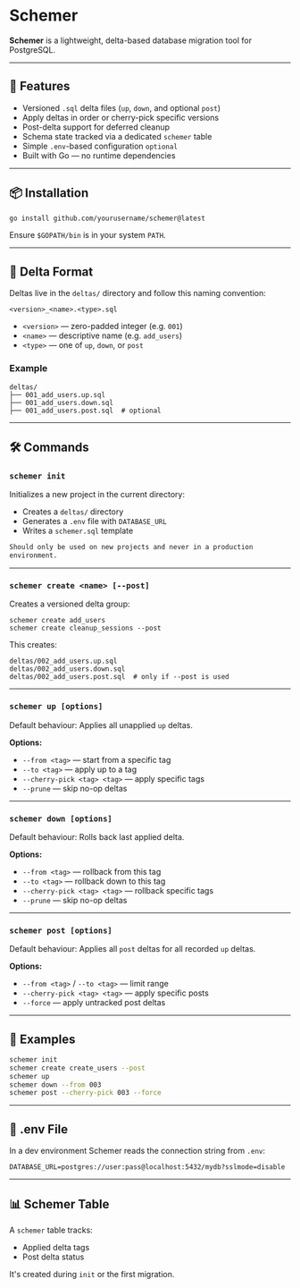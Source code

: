 # Schemer

**Schemer** is a lightweight, delta-based database migration tool for PostgreSQL.  

---

## 🚀 Features

- Versioned `.sql` delta files (`up`, `down`, and optional `post`)
- Apply deltas in order or cherry-pick specific versions
- Post-delta support for deferred cleanup
- Schema state tracked via a dedicated `schemer` table
- Simple `.env`-based configuration `optional`
- Built with Go — no runtime dependencies

---

## 📦 Installation

```sh
go install github.com/yourusername/schemer@latest
```

Ensure `$GOPATH/bin` is in your system `PATH`.

---

## 📁 Delta Format

Deltas live in the `deltas/` directory and follow this naming convention:

```
<version>_<name>.<type>.sql
```

- `<version>` — zero-padded integer (e.g. `001`)
- `<name>` — descriptive name (e.g. `add_users`)
- `<type>` — one of `up`, `down`, or `post`

### Example

```
deltas/
├── 001_add_users.up.sql
├── 001_add_users.down.sql
├── 001_add_users.post.sql  # optional
```

---

## 🛠 Commands

### `schemer init`

Initializes a new project in the current directory:

- Creates a `deltas/` directory
- Generates a `.env` file with `DATABASE_URL`
- Writes a `schemer.sql` template

``` sh
Should only be used on new projects and never in a production
environment.
```

---

### `schemer create <name> [--post]`

Creates a versioned delta group:

```
schemer create add_users
schemer create cleanup_sessions --post
```

This creates:

```
deltas/002_add_users.up.sql
deltas/002_add_users.down.sql
deltas/002_add_users.post.sql  # only if --post is used
```

---

### `schemer up [options]`

Default behaviour: Applies all unapplied `up` deltas.

**Options:**

- `--from <tag>` — start from a specific tag
- `--to <tag>` — apply up to a tag
- `--cherry-pick <tag> <tag>` — apply specific tags
- `--prune` — skip no-op deltas

---

### `schemer down [options]`

Default behaviour: Rolls back last applied delta.

**Options:**

- `--from <tag>` — rollback from this tag
- `--to <tag>` — rollback down to this tag
- `--cherry-pick <tag> <tag>` — rollback specific tags
- `--prune` — skip no-op deltas

---

### `schemer post [options]`

Default behaviour: Applies all `post` deltas for all recorded `up` deltas.

**Options:**

- `--from <tag>` / `--to <tag>` — limit range
- `--cherry-pick <tag> <tag>` — apply specific posts
- `--force` — apply untracked post deltas

---

## 🧪 Examples

```sh
schemer init
schemer create create_users --post
schemer up
schemer down --from 003
schemer post --cherry-pick 003 --force
```

---

## 📄 .env File

In a dev environment Schemer reads the connection string from `.env`:

```env
DATABASE_URL=postgres://user:pass@localhost:5432/mydb?sslmode=disable
```

---

## 📊 Schemer Table

A `schemer` table tracks:

- Applied delta tags
- Post delta status

It's created during `init` or the first migration.

